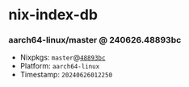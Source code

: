 # nix-index-db
### aarch64-linux/master @ 240626.48893bc
- Nixpkgs: `master`@[`48893bc`](https://github.com/NixOS/nixpkgs/commit/48893bc89bc58184d026f2347308f1d8a1db8d24)
- Platform: `aarch64-linux`
- Timestamp: `20240626012250`
